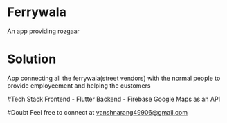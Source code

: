 # Ferrywala
An app providing rozgaar


# Solution
App connecting all the ferrywala(street vendors) with the normal people to provide employeement and helping the customers

#Tech Stack
Frontend - Flutter
Backend - Firebase
Google Maps as an API

#Doubt
Feel free to connect at vanshnarang49906@gmail.com
